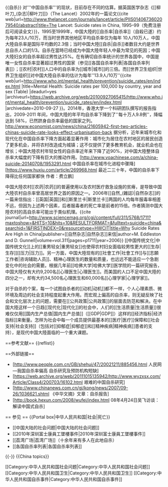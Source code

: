 {{自杀}}
对'''中国自杀率'''的现状，目前存在不同的估算。据英国医学杂志《[[柳叶刀_(杂志)|柳叶刀]]》（The Lancet）2002年的一篇论文<ref>{{cite web|url=http://www.thelancet.com/journals/lancet/article/PIIS0140673602079540/abstract|title=The Lancet: Suicide rates in China, 1995–99（免费注册后可阅读全文）}}</ref>，1995至1999年，中国大陸的[[自杀率|自杀率]]（自殺已遂）约为每年23人/10万，而当时世界其他地区平均自杀率仅为每年 10人/10万人，中国大陸自杀率是国际平均数的2.3倍；当时中国大陸[[自杀|自杀]]者数目大约是世界总自杀人口的1/3。自杀在當時已经成为中国大陸年轻人中最为常见的死因；中国大陸妇女的自杀率超过男性达25%。在有确切自杀率统计的世界各国中，中国是唯一女性自杀率显著超过男性的国家（参见[[各国自杀率列表|各国自杀率列表]]）；[[农村|农村]]人口中的自杀率为[[城市|城市]]的三倍。而[[世界卫生组织|世界卫生组织]]对中国大陸自杀率的估计为每年''13.9人/10万''<ref>{{cite web|url=http://www.who.int/mental_health/prevention/suicide_rates/en/index.html |title=Mental Health: Suicide rates per 100,000 by country, year and sex (Table) |deadurl=yes |archiveurl=https://web.archive.org/web/20100927065415/http://www.who.int/mental_health/prevention/suicide_rates/en/index.html |archivedate=2010-09-27 }}</ref>。2014年，香港大学一个科研团队撰写的报告指出，2009-2011 年间，中国大陸的年平均自杀率下降到了''每十万人9.8例''，降幅达到 58%，已然跻身自杀率最低的国家之列。<ref>http://www.economist.com/news/china/21605942-first-two-articles-chinas-suicide-rate-looks-effect-urbanisation-back</ref> 据分析，近年来城市化和现代化在中国自杀率下降方面起着显著作用：城市化为居住在农村地区的居民创造了更多机会，并将农村改造成为城镇；这不仅提供了更多教育机会，就业机会也在增长；中国大陸农村年轻女性的自杀率近年来下降了近90%，对中国大陸整体自杀率大幅度的下降有巨大的推动作用。<ref>[http://www.voachinese.com/a/china-suicide-20140708/1953291.html 中国自杀率在城市化进程中骤降]</ref><ref>[https://www.huxiu.com/article/269968.html 最近二三十年，中国的自杀率下降得比任何国家都快 作者：费立鹏]</ref>

中国大陸农村[[农药|农药]]的普遍使用以及农村医疗救急设施的贫瘠，是导致中国大陸农村自杀率曾高居世界之首的原因之一。2006年[[自然_(雜誌)|自然杂志]]的一篇来信指出：[[英国|英国]]和[[斯里兰卡|斯里兰卡]]两国的人均每年服毒率相差不远，但因为上述两个因素，后者服毒者的死亡率是前者的15倍。作者猜测中国大陸农村的高自杀率可能出于类似机理。<ref>{{cite journal|url=http://www.sciencemag.org/cgi/content/full/311/5768/1711?maxtoshow=&HITS=10&hits=10&RESULTFORMAT=&fulltext=suicide+china&searchid=1&FIRSTINDEX=0&resourcetype=HWCIT|title=Why Suicide Rates Are High in China|publisher=[[自然杂志|自然杂志]]来信|author=M. Eddleston and D. Gunnell|volume=vol.311|pages=p1711|year=2006}}</ref>  [[中国传统文化|中国传统文化]]上的[[重男轻女|重男轻女]]也使得农村妇女面临较男性更大的[[生存|生存]][[压力|压力]]。另一方面，中国大陸现有的[[社會工作|社會工作]]与[[志願工作者|咨询辅助人员]]、精神心理医生的数量和质量，也远远不能适应一个急剧变化中的社会的需要。根据几年前[[哈佛大学|哈佛大学]]医学院的一篇研究报告，中国大陸仅有大约9,200名[[心理医生|心理医生]]。而美国的人口不足中国大陸的四分之一，却有大约34,500名心理医生和60,000名[[心理学家|心理学家]]。

对于自杀的个案，每一个试图自杀者的[[动机|动机]]都不一样，个人心理素质、微环境及周边的社会支持程度起重大作用。而宏观上偏高的自杀率，则无疑反映了社会和文化层次上的问题，需要在[[公共政策|公共政策]]的层面去防范和解决。在中国大陸这样一个日趋[[现代化|现代化]]的社会中，人们的[[生活质量|生活质量]]很难仅仅用[[国内生产总值|国内生产总值]]（[[GDP|GDP]]）这样的[[经济指标|经济指标]]来衡量。怎样为社会中每一个成员提供最基本的[[医疗|医疗]]保障和[[社会支持|社会支持]]（包括对[[抑郁症|抑郁症]]和[[精神疾病|精神疾病]]患者的支持），是现代中国大陸面临的一个重大课题。

==参考文献==
{{reflist}}

==外部链接==
* [http://www.people.com.cn/GB/shehui/47/20021211/885456.html 人民网—我国自杀率偏高 自杀研究及预防机构短缺]
* [https://web.archive.org/web/20111015135942/http://www.wyzxsx.com/Article/Class4/200703/16102.html 艰难的中国自杀研究]
* [http://www.chinanews.com.cn/gj/kong/news/2007/09-26/1036621.shtml 《中华文摘》文章：自杀报告]
* [http://book.hexun.com/2008/wufei/index.html 08年4月24日吴飞访谈：解读中国式自杀]

== 参见 ==
{{Portal box|中华人民共和国|社会|死亡}}
* [[中国大陆的社会问题|中国大陆的社会问题]]
* [[2010年深圳富士康員工墜樓事件|2010年深圳富士康員工墜樓事件]]
* [[荔湾广场|荔湾广场]]（十余年来有多人在此地自杀）
* [[各国自杀率列表|各国自杀率列表]]

{{-}}
{{China topics}}

[[Category:中华人民共和国社会问题|Category:中华人民共和国社会问题]]
[[Category:中华人民共和国卫生|Category:中华人民共和国卫生]]
[[Category:中华人民共和国自杀事件|Category:中华人民共和国自杀事件]]